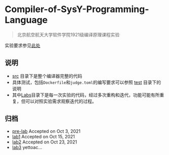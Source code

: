 # Compiler-of-SysY-Programming-Language


> 北京航空航天大学软件学院1921级编译原理课程实验

实验要求参见[此处](https://github.com/BUAA-SE-Compiling/miniSysY-tutorial)

## 说明

- [src](./src/) 目录下是整个编译器完整的代码
- 具体测试，包括`Dockerfile`和`judge.toml`的编写要求可以参照 [test](./test/) 目录下的说明
- 其中[Labs](./Labs/)目录下是每一次实验的代码，经过多次重构和迭代，功能可能有所重复，但可以对照实验需求观察迭代的过程。

## 归档

- [pre-lab](./Labs/pre_lab) Accepted on Oct 3, 2021
- [lab1](./Labs/lab1/) Accepted on Oct 15, 2021
- [lab2](./Labs/lab2) Accepted on Oct 23, 2021
- [lab3](./Labs/lab3/) yettoac...

